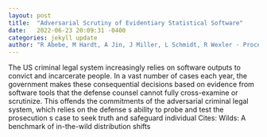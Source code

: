 ```yaml
---
layout: post
title:  "Adversarial Scrutiny of Evidentiary Statistical Software"
date:   2022-06-23 20:09:31 -0400
categories: jekyll update
author: "R Abebe, M Hardt, A Jin, J Miller, L Schmidt, R Wexler - Proceedings of the , 2022"
---
```

The US criminal legal system increasingly relies on software outputs to convict and incarcerate people. In a vast number of cases each year, the government makes these consequential decisions based on evidence from software tools that the defense counsel cannot fully cross-examine or scrutinize. This offends the commitments of the adversarial criminal legal system, which relies on the defense s ability to probe and test the prosecution s case to seek truth and safeguard individual 
Cites: Wilds: A benchmark of in-the-wild distribution shifts